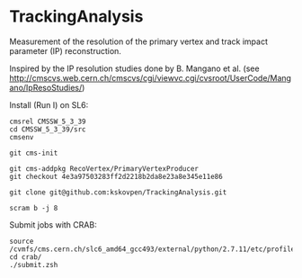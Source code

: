 # TrackingAnalysis

Measurement of the resolution of the primary vertex and track impact
parameter (IP) reconstruction.

Inspired by the IP resolution studies done by B. Mangano et al. (see http://cmscvs.web.cern.ch/cmscvs/cgi/viewvc.cgi/cvsroot/UserCode/Mangano/IpResoStudies/)

Install (Run I) on SL6:
```
cmsrel CMSSW_5_3_39
cd CMSSW_5_3_39/src
cmsenv

git cms-init

git cms-addpkg RecoVertex/PrimaryVertexProducer
git checkout 4e3a97503283ff2d2218b2da8e23a8e345e11e86

git clone git@github.com:kskovpen/TrackingAnalysis.git

scram b -j 8
```

Submit jobs with CRAB:
```
source /cvmfs/cms.cern.ch/slc6_amd64_gcc493/external/python/2.7.11/etc/profile.d/init.sh
cd crab/
./submit.zsh
```
